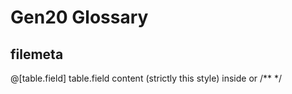 # Gen20 Glossary

## filemeta
@[table.field]  table.field content (strictly this style) inside <!--  -->	or /**  */
<script> 		filemeta.script 
<style> 		save/update/bundle to filemeta.css  starting <style> endofcontent </style>
<head> 			filemeta.head starting <head> endofcontent </head>
@cron 			create/update cron 
@filemeta.description	update filemeta.description
@filemeta.todo          update filemeta.todo
@filemeta.features      update filemeta.features
@filemeta.doc           update filemeta.doc

## filemetacore
@filemetacore.description	update filemetacore.description
@filemetacore.todo          update filemetacore.todo
@filemetacore.features      update filemetacore.features
@filemetacore.doc           update filemetacore.doc

## sql COMMENT  
readonly      set not edited
img 		  set <img> 
img-icon 	  set <img> for icon library
img-photo 	  set <img> for user photo library
img-graph 	  set <img> for Graph creation
img-graph 	  set <img> for Graph creation
meta          comma separated words
twig	   	  set twig editor  by Form/Template
pug 	   	  set pug editor by Form/Template
sql 	   	  read as sql by Form/Template
selectjoin-[table.field] read as joined with other table
selectG-[key] read as $this->G[key]
auto 	   	  read as primary key (mostly id, not edit)
boolean		  read as checkbox boolean or FALSE/TRUE NO/YES 0/1
json	   	  read as json  
exe 		  render button for execution
loc 		  localized field to offer auto translation if null

## folders
cubo 		folder with cubos
compos		folder with components
main 		admin/folder 
 		
 
